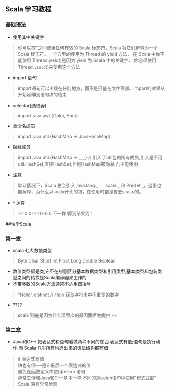 ## Scala 学习教程

### 基础语法
- 使用其中关键字
> 你可以在"之间使用任何有效的 Scala 标志符，Scala 将它们解释为一个 Scala 标志符，一个典型的使用为 Thread 的 yield 方法， 在 Scala 中你不能使用 Thread.yield()是因为 yield 为 Scala 中的关键字， 你必须使用 Thread.`yield`()来使用这个方法
- import 语句
> import语句可以出现在任何地方，而不是只能在文件顶部。import的效果从开始延伸到语句块的结束
- selector(选取器)
> import java.awt.{Color, Font}
- 重命名成员
> import java.util.{HashMap => JavaHashMap}
- 隐藏成员
> import java.util.{HashMap => _, _} // 引入了util包的所有成员,引入是不用util.HashSet,直接HashSet,但是HashMap被隐藏了;不能使用
- 注意
> 默认情况下，Scala 总会引入 java.lang._ 、 scala._ 和 Predef._，这里也能解释，为什么以scala开头的包，在使用时都是省去scala.的。
- ^ 运算
> 1-1 0 0-1 1 0-0 0  不一样 得到结果为 1

##快学Scala
### 第一章
- scala 七大数值类型
> Byte Char Short Int Float Long Double Boolean
- 数值类型都是类,它不在刻意区分基本数据类型和引用类型;基本类型和包装类型之间的转换是Scala编译器来工作的
- 不带参数的Scala方法通常不适用圆括号
> "Hello".distinct  // Helo 获取字符串中不重复的数字
- ????
> scala 到底是因为什么深层次的原因而拒绝提供  ++ 
### 第二章
- Java和C++ 把表达式和语句看做两种不同的东西.表达式有值;语句是执行动作.而 Scala 几乎所有构造出来的语法结构都有值
> if 表达式有值  
块也有值---是它最后一个表达式的值  
避免在函数定义中使用return 语句  
异常工作和Java和C++基本一样,不同的是catch语句中使用"模式匹配"  
Scala 没有异常检测